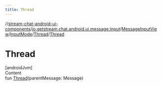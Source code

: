 ```yaml
---
title: Thread
---
```

//[stream-chat-android-ui-components](../../../../../index.md)/[io.getstream.chat.android.ui.message.input](../../../index.md)/[MessageInputView](../../index.md)/[InputMode](../index.md)/[Thread](index.md)/[Thread](Thread.md)



# Thread  
[androidJvm]  
Content  
fun [Thread](Thread.md)(parentMessage: Message)  




